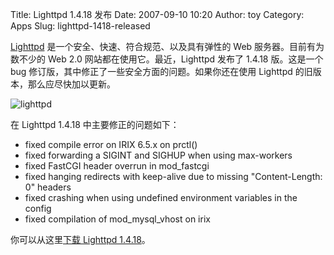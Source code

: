 Title: Lighttpd 1.4.18 发布
Date: 2007-09-10 10:20
Author: toy
Category: Apps
Slug: lighttpd-1418-released

[Lighttpd](http://www.lighttpd.net/)
是一个安全、快速、符合规范、以及具有弹性的 Web 服务器。目前有为数不少的
Web 2.0 网站都在使用它。最近，Lighttpd 发布了 1.4.18 版。这是一个 bug
修订版，其中修正了一些安全方面的问题。如果你还在使用 Lighttpd
的旧版本，那么应尽快加以更新。

![lighttpd](http://i.linuxtoy.org/i/lighttpd.png)

在 Lighttpd 1.4.18 中主要修正的问题如下：

- fixed compile error on IRIX 6.5.x on prctl()  
- fixed forwarding a SIGINT and SIGHUP when using max-workers  
- fixed FastCGI header overrun in mod\_fastcgi  
- fixed hanging redirects with keep-alive due to missing
"Content-Length: 0" headers  
- fixed crashing when using undefined environment variables in the
config  
- fixed compilation of mod\_mysql\_vhost on irix

你可以从这里[下载 Lighttpd
1.4.18](http://www.lighttpd.net/download/lighttpd-1.4.18.tar.gz)。
